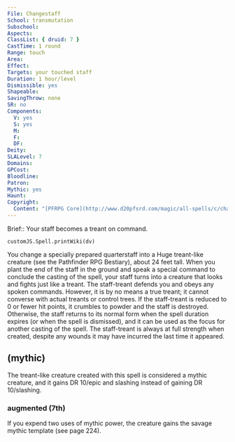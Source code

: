 ```yaml
---
File: Changestaff
School: transmutation
Subschool: 
Aspects: 
ClassList: { druid: 7 }
CastTime: 1 round
Range: touch
Area: 
Effect: 
Targets: your touched staff
Duration: 1 hour/level
Dismissible: yes
Shapeable: 
SavingThrow: none
SR: no
Components:
  V: yes
  S: yes
  M: 
  F: 
  DF: 
Deity: 
SLALevel: 7
Domains: 
GPCost: 
Bloodline: 
Patron: 
Mythic: yes
Haunt: 
Copyright:
  Content: "[PFRPG Core](http://www.d20pfsrd.com/magic/all-spells/c/changestaff)"
---
```

Brief:: Your staff becomes a treant on command.

```dataviewjs
customJS.Spell.printWiki(dv)
```

You change a specially prepared quarterstaff into a Huge treant-like creature (see the Pathfinder RPG Bestiary), about 24 feet tall.  When you plant the end of the staff in the ground and speak a special command to conclude the casting of the spell, your staff turns into a creature that looks and fights just like a treant.  The staff-treant defends you and obeys any spoken commands.  However, it is by no means a true treant; it cannot converse with actual treants or control trees. If the staff-treant is reduced to 0 or fewer hit points, it crumbles to powder and the staff is destroyed.  Otherwise, the staff returns to its normal form when the spell duration expires (or when the spell is dismissed), and it can be used as the focus for another casting of the spell. The staff-treant is always at full strength when created, despite any wounds it may have incurred the last time it appeared.


## (mythic)

The treant-like creature created with this spell is considered a mythic creature, and it gains DR 10/epic and slashing instead of gaining DR 10/slashing.


### augmented (7th)

If you expend two uses of mythic power, the creature gains the savage mythic template (see page 224).
